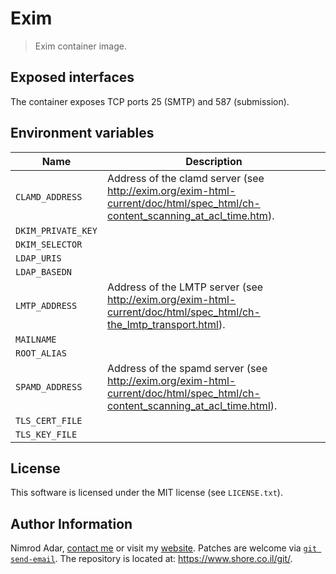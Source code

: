 # Exim

> Exim container image.

## Exposed interfaces

The container exposes TCP ports 25 (SMTP) and 587 (submission).

## Environment variables

Name | Description
--- | ---
`CLAMD_ADDRESS` | Address of the clamd server (see http://exim.org/exim-html-current/doc/html/spec_html/ch-content_scanning_at_acl_time.htm).
`DKIM_PRIVATE_KEY` |
`DKIM_SELECTOR` |
`LDAP_URIS` |
`LDAP_BASEDN` |
`LMTP_ADDRESS` | Address of the LMTP server (see http://exim.org/exim-html-current/doc/html/spec_html/ch-the_lmtp_transport.html).
`MAILNAME` |
`ROOT_ALIAS` |
`SPAMD_ADDRESS` | Address of the spamd server (see http://exim.org/exim-html-current/doc/html/spec_html/ch-content_scanning_at_acl_time.html).
`TLS_CERT_FILE` |
`TLS_KEY_FILE` |


## License

This software is licensed under the MIT license (see `LICENSE.txt`).

## Author Information

Nimrod Adar, [contact me](mailto:nimrod@shore.co.il) or visit my [website](
https://www.shore.co.il/). Patches are welcome via [`git send-email`](
http://git-scm.com/book/en/v2/Git-Commands-Email). The repository is located
at: <https://www.shore.co.il/git/>.
